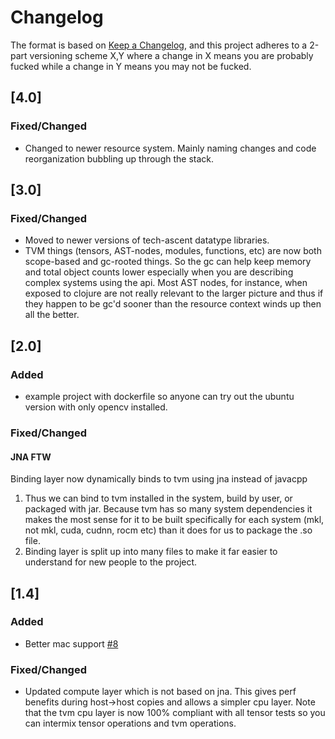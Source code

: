 # Changelog


The format is based on [Keep a Changelog](https://keepachangelog.com/en/1.0.0/), and
this project adheres to a 2-part versioning scheme X,Y where a change in X means you are
probably fucked while a change in Y means you may not be fucked.


## [4.0]
### Fixed/Changed
* Changed to newer resource system.  Mainly naming changes and code reorganization bubbling
up through the stack.

## [3.0]
### Fixed/Changed
 * Moved to newer versions of tech-ascent datatype libraries.
 * TVM things (tensors, AST-nodes, modules, functions, etc) are now both
   scope-based and gc-rooted things.  So the gc can help keep memory and total
   object counts lower especially when you are describing complex systems using
   the api.  Most AST nodes, for instance, when exposed to clojure are not really
   relevant to the larger picture and thus if they happen to be gc'd sooner than
   the resource context winds up then all the better.



## [2.0]
### Added
* example project with dockerfile so anyone can try out the ubuntu version with
only opencv installed.
### Fixed/Changed
#### JNA FTW
Binding layer now dynamically binds to tvm using jna instead of javacpp
1.  Thus we can bind to tvm installed in the system, build by user, or packaged with
jar.  Because tvm has so many system dependencies it makes the most sense for it to be
built specifically for each system (mkl, not mkl, cuda, cudnn, rocm etc) than it does
for us to package the .so file.
2.  Binding layer is split up into many files to make it far easier to understand for
new people to the project.




## [1.4]
### Added
* Better mac support [#8](https://github.com/tech-ascent/tvm-clj/pull/8)
### Fixed/Changed
* Updated compute layer which is not based on jna.  This gives perf benefits during
host->host copies and allows a simpler cpu layer.  Note that the tvm cpu layer is now
100% compliant with all tensor tests so you can intermix tensor operations and tvm
operations.
